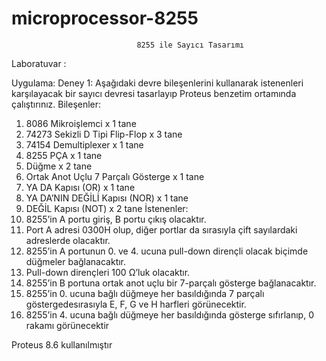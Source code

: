 # microprocessor-8255
                 
                                8255 ile Sayıcı Tasarımı

Laboratuvar :

Uygulama:
Deney 1: Aşağıdaki devre bileşenlerini kullanarak istenenleri karşılayacak bir sayıcı devresi tasarlayıp 
Proteus benzetim ortamında çalıştırınız. 
Bileşenler:
1. 8086 Mikroişlemci x 1 tane
2. 74273 Sekizli D Tipi Flip-Flop x 3 tane
3. 74154 Demultiplexer x 1 tane
4. 8255 PÇA x 1 tane
5. Düğme x 2 tane
6. Ortak Anot Uçlu 7 Parçalı Gösterge x 1 tane
7. YA DA Kapısı (OR) x 1 tane
8. YA DA’NIN DEĞİLİ Kapısı (NOR) x 1 tane
9. DEĞİL Kapısı (NOT) x 2 tane
İstenenler:
1. 8255’in A portu giriş, B portu çıkış olacaktır.
2. Port A adresi 0300H olup, diğer portlar da sırasıyla çift sayılardaki adreslerde olacaktır.
3. 8255’in A portunun 0. ve 4. ucuna pull-down dirençli olacak biçimde düğmeler bağlanacaktır.
4. Pull-down dirençleri 100 Ω’luk olacaktır.
5. 8255’in B portuna ortak anot uçlu bir 7-parçalı gösterge bağlanacaktır.
6. 8255’in 0. ucuna bağlı düğmeye her basıldığında 7 parçalı göstergedesırasıyla E, F, G ve H harfleri görünecektir.
7. 8255’in 4. ucuna bağlı düğmeye her basıldığında gösterge sıfırlanıp, 0 rakamı görünecektir

Proteus 8.6 kullanılmıştır
 
